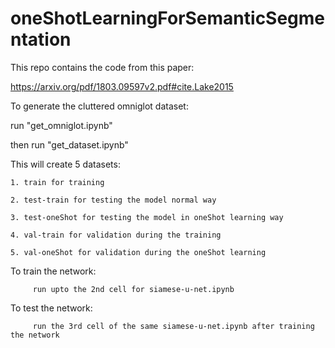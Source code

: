 # oneShotLearningForSemanticSegmentation

This repo contains the code from this paper:
  
  https://arxiv.org/pdf/1803.09597v2.pdf#cite.Lake2015

To generate the cluttered omniglot dataset:
  
  run "get_omniglot.ipynb" 
  
  then run "get_dataset.ipynb"
  
  This will create 5 datasets:
  
    1. train for training
    
    2. test-train for testing the model normal way
    
    3. test-oneShot for testing the model in oneShot learning way
    
    4. val-train for validation during the training
    
    5. val-oneShot for validation during the oneShot learning
    
  To train the network:
  
         run upto the 2nd cell for siamese-u-net.ipynb
      
  To test the network:
  
         run the 3rd cell of the same siamese-u-net.ipynb after training the network
         
  
